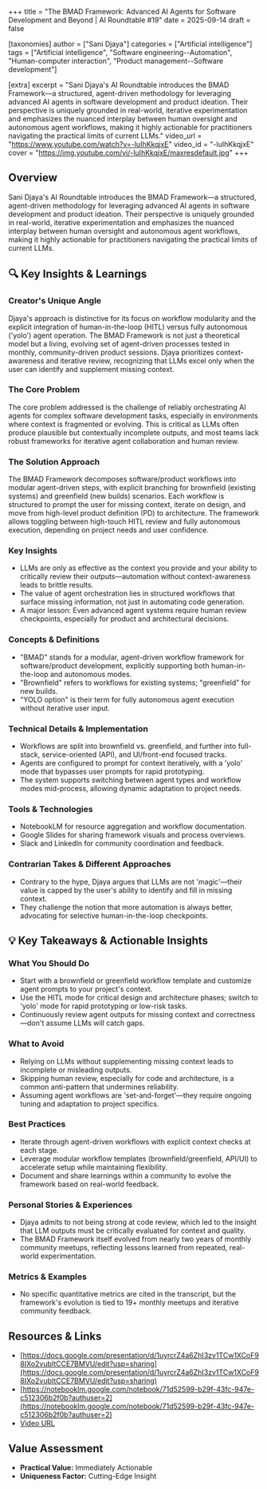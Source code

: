 +++
title = "The BMAD Framework: Advanced AI Agents for Software Development and Beyond | AI Roundtable #19"
date = 2025-09-14
draft = false

[taxonomies]
author = ["Sani Djaya"]
categories = ["Artificial intelligence"]
tags = ["Artificial intelligence", "Software engineering--Automation", "Human-computer interaction", "Product management--Software development"]

[extra]
excerpt = "Sani Djaya's AI Roundtable introduces the BMAD Framework—a structured, agent-driven methodology for leveraging advanced AI agents in software development and product ideation. Their perspective is uniquely grounded in real-world, iterative experimentation and emphasizes the nuanced interplay between human oversight and autonomous agent workflows, making it highly actionable for practitioners navigating the practical limits of current LLMs."
video_url = "https://www.youtube.com/watch?v=-luIhKkqjxE"
video_id = "-luIhKkqjxE"
cover = "https://img.youtube.com/vi/-luIhKkqjxE/maxresdefault.jpg"
+++

## Overview

Sani Djaya's AI Roundtable introduces the BMAD Framework—a structured, agent-driven methodology for leveraging advanced AI agents in software development and product ideation. Their perspective is uniquely grounded in real-world, iterative experimentation and emphasizes the nuanced interplay between human oversight and autonomous agent workflows, making it highly actionable for practitioners navigating the practical limits of current LLMs.

## 🔍 Key Insights & Learnings

### Creator's Unique Angle
Djaya's approach is distinctive for its focus on workflow modularity and the explicit integration of human-in-the-loop (HITL) versus fully autonomous ('yolo') agent operation. The BMAD Framework is not just a theoretical model but a living, evolving set of agent-driven processes tested in monthly, community-driven product sessions. Djaya prioritizes context-awareness and iterative review, recognizing that LLMs excel only when the user can identify and supplement missing context.

### The Core Problem
The core problem addressed is the challenge of reliably orchestrating AI agents for complex software development tasks, especially in environments where context is fragmented or evolving. This is critical as LLMs often produce plausible but contextually incomplete outputs, and most teams lack robust frameworks for iterative agent collaboration and human review.

### The Solution Approach
The BMAD Framework decomposes software/product workflows into modular agent-driven steps, with explicit branching for brownfield (existing systems) and greenfield (new builds) scenarios. Each workflow is structured to prompt the user for missing context, iterate on design, and move from high-level product definition (PD) to architecture. The framework allows toggling between high-touch HITL review and fully autonomous execution, depending on project needs and user confidence.

### Key Insights
- LLMs are only as effective as the context you provide and your ability to critically review their outputs—automation without context-awareness leads to brittle results.
- The value of agent orchestration lies in structured workflows that surface missing information, not just in automating code generation.
- A major lesson: Even advanced agent systems require human review checkpoints, especially for product and architectural decisions.

### Concepts & Definitions
- "BMAD" stands for a modular, agent-driven workflow framework for software/product development, explicitly supporting both human-in-the-loop and autonomous modes.
- "Brownfield" refers to workflows for existing systems; "greenfield" for new builds.
- "YOLO option" is their term for fully autonomous agent execution without iterative user input.

### Technical Details & Implementation
- Workflows are split into brownfield vs. greenfield, and further into full-stack, service-oriented (API), and UI/front-end focused tracks.
- Agents are configured to prompt for context iteratively, with a 'yolo' mode that bypasses user prompts for rapid prototyping.
- The system supports switching between agent types and workflow modes mid-process, allowing dynamic adaptation to project needs.

### Tools & Technologies
- NotebookLM for resource aggregation and workflow documentation.
- Google Slides for sharing framework visuals and process overviews.
- Slack and LinkedIn for community coordination and feedback.

### Contrarian Takes & Different Approaches
- Contrary to the hype, Djaya argues that LLMs are not 'magic'—their value is capped by the user's ability to identify and fill in missing context.
- They challenge the notion that more automation is always better, advocating for selective human-in-the-loop checkpoints.

## 💡 Key Takeaways & Actionable Insights

### What You Should Do
- Start with a brownfield or greenfield workflow template and customize agent prompts to your project's context.
- Use the HITL mode for critical design and architecture phases; switch to 'yolo' mode for rapid prototyping or low-risk tasks.
- Continuously review agent outputs for missing context and correctness—don't assume LLMs will catch gaps.

### What to Avoid
- Relying on LLMs without supplementing missing context leads to incomplete or misleading outputs.
- Skipping human review, especially for code and architecture, is a common anti-pattern that undermines reliability.
- Assuming agent workflows are 'set-and-forget'—they require ongoing tuning and adaptation to project specifics.

### Best Practices
- Iterate through agent-driven workflows with explicit context checks at each stage.
- Leverage modular workflow templates (brownfield/greenfield, API/UI) to accelerate setup while maintaining flexibility.
- Document and share learnings within a community to evolve the framework based on real-world feedback.

### Personal Stories & Experiences
- Djaya admits to not being strong at code review, which led to the insight that LLM outputs must be critically evaluated for context and quality.
- The BMAD Framework itself evolved from nearly two years of monthly community meetups, reflecting lessons learned from repeated, real-world experimentation.

### Metrics & Examples
- No specific quantitative metrics are cited in the transcript, but the framework's evolution is tied to 19+ monthly meetups and iterative community feedback.

## Resources & Links

- [https://docs.google.com/presentation/d/1uyrcrZ4a6ZhI3zv1TCw1XCoF98IXo2vubItCCE7BMVU/edit?usp=sharing](https://docs.google.com/presentation/d/1uyrcrZ4a6ZhI3zv1TCw1XCoF98IXo2vubItCCE7BMVU/edit?usp=sharing)
- [https://notebooklm.google.com/notebook/71d52599-b29f-43fc-947e-c512306b2f0b?authuser=2](https://notebooklm.google.com/notebook/71d52599-b29f-43fc-947e-c512306b2f0b?authuser=2)
- [Video URL](https://www.youtube.com/watch?v=-luIhKkqjxE)

## Value Assessment
- **Practical Value:** Immediately Actionable
- **Uniqueness Factor:** Cutting-Edge Insight

